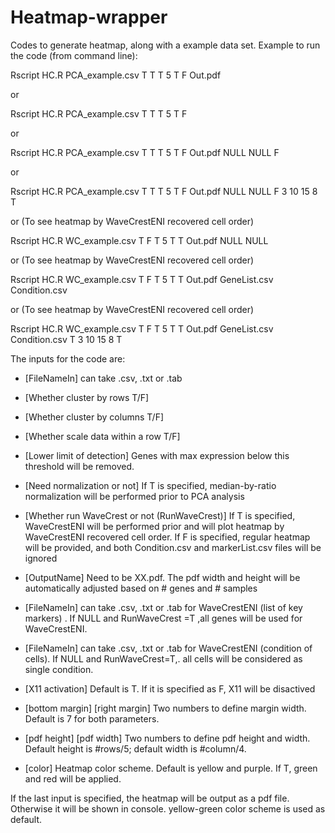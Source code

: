 # Heatmap-wrapper

Codes to generate heatmap, along with a example data set.
Example to run the code (from command line):

Rscript HC.R PCA_example.csv T T T 5 T F Out.pdf

or

Rscript HC.R PCA_example.csv T T T 5 T F

or

Rscript HC.R PCA_example.csv T T T 5 T F Out.pdf NULL NULL F

or

Rscript HC.R PCA_example.csv T T T 5 T F Out.pdf NULL NULL F 3 10 15 8 T

or (To see heatmap by WaveCrestENI recovered cell order)

Rscript HC.R WC_example.csv T F T 5 T T Out.pdf NULL NULL

or (To see heatmap by WaveCrestENI recovered cell order)

Rscript HC.R WC_example.csv T F T 5 T T Out.pdf GeneList.csv Condition.csv

or (To see heatmap by WaveCrestENI recovered cell order)

Rscript HC.R WC_example.csv T F T 5 T T Out.pdf GeneList.csv Condition.csv T 3 10 15 8 T

The inputs for the code are:

-  [FileNameIn] can take .csv, .txt or .tab
  
-  [Whether cluster by rows T/F] 
  
-  [Whether cluster by columns T/F] 
  
-  [Whether scale data within a row T/F] 
  
-  [Lower limit of detection] Genes with max expression below this threshold will be removed.
  
-  [Need normalization or not] If T is specified, median-by-ratio normalization will be performed prior to PCA analysis
  
-  [Whether run WaveCrest or not (RunWaveCrest)] If T is specified, WaveCrestENI will be performed prior and will plot heatmap by WaveCrestENI recovered cell order. If F is specified, regular heatmap will be provided, and both Condition.csv and markerList.csv files will be ignored

-  [OutputName] Need to be XX.pdf. The pdf width and height will be automatically adjusted based on # genes and # samples

-  [FileNameIn] can take .csv, .txt or .tab for WaveCrestENI (list of key markers) .  If NULL and RunWaveCrest =T ,all genes will be used for WaveCrestENI.
  
-  [FileNameIn] can take .csv, .txt or .tab for WaveCrestENI (condition of cells). If NULL and RunWaveCrest=T,. all cells will be considered as single condition.

-  [X11 activation] Default is T. If it is specified as F, X11 will be disactived

-  [bottom margin] [right margin] Two numbers to define margin width. Default is 7 for both parameters.
  
-  [pdf height] [pdf width] Two numbers to define pdf height and width. Default height is #rows/5; default width is #column/4.

-  [color] Heatmap color scheme. Default is yellow and purple. If T, green and red will be applied. 


If the last input is specified, the heatmap will be output as a pdf file.
Otherwise it will be shown in console.
yellow-green color scheme is used as default.

